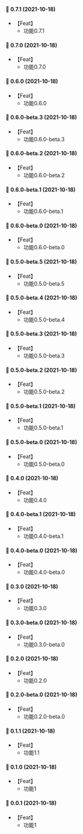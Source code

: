 #### 🎉 0.7.1 (2021-10-18)
- 【Feat】
    - 功能0.7.1

#### 🎉 0.7.0 (2021-10-18)
- 【Feat】
    - 功能0.7.0


#### 🎉 0.6.0 (2021-10-18)
- 【Feat】
    - 功能0.6.0

#### 🎉 0.6.0-beta.3 (2021-10-18)
- 【Feat】
    - 功能0.6.0-beta.3

#### 🎉 0.6.0-beta.2 (2021-10-18)
- 【Feat】
    - 功能0.6.0-beta.2

#### 🎉 0.6.0-beta.1 (2021-10-18)
- 【Feat】
    - 功能0.6.0-beta.1

#### 🎉 0.6.0-beta.0 (2021-10-18)
- 【Feat】
    - 功能0.6.0-beta.0

#### 🎉 0.5.0-beta.5 (2021-10-18)
- 【Feat】
    - 功能0.5.0-beta.5

#### 🎉 0.5.0-beta.4 (2021-10-18)
- 【Feat】
    - 功能0.5.0-beta.4

#### 🎉 0.5.0-beta.3 (2021-10-18)
- 【Feat】
    - 功能0.5.0-beta.3
#### 🎉 0.5.0-beta.2 (2021-10-18)
- 【Feat】
    - 功能0.5.0-beta.2

#### 🎉 0.5.0-beta.1 (2021-10-18)
- 【Feat】
    - 功能0.5.0-beta.1

#### 🎉 0.5.0-beta.0 (2021-10-18)
- 【Feat】
    - 功能0.5.0-beta.0

#### 🎉 0.4.0 (2021-10-18)
- 【Feat】
    - 功能0.4.0

#### 🎉 0.4.0-beta.1 (2021-10-18)
- 【Feat】
    - 功能0.4.0-beta.1

#### 🎉 0.4.0-beta.0 (2021-10-18)
- 【Feat】
    - 功能0.4.0-beta.0
#### 🎉 0.3.0 (2021-10-18)
- 【Feat】
    - 功能0.3.0

#### 🎉 0.3.0-beta.0 (2021-10-18)
- 【Feat】
    - 功能0.3.0-beta.0

#### 🎉 0.2.0 (2021-10-18)
- 【Feat】
    - 功能0.2.0

#### 🎉 0.2.0-beta.0 (2021-10-18)
- 【Feat】
    - 功能0.2.0-beta.0
#### 🎉 0.1.1 (2021-10-18)
- 【Feat】
    - 功能1.1

#### 🎉 0.1.0 (2021-10-18)
- 【Feat】
    - 功能1

#### 🎉 0.0.1 (2021-10-18)
- 【Feat】
    - 功能1
